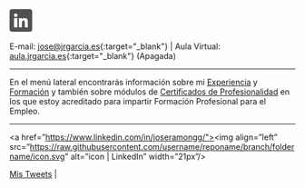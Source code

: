 <!--html><a href="https://www.gitanos.org/20anosacceder/" target="_blank"><center><img src="acceder20.png"><center></html--> 
<a tittle="LinkedIn" href="https://www.linkedin.com/in/joseramongg" target="_blank"><img src="linkedin.png"></a>  

E-mail: [jose@jrgarcia.es](mailto:jose@jrgarcia.es){:target="_blank"} | Aula Virtual: [aula.jrgarcia.es](https://aula.jrgarcia.es/){:target="_blank"} (Apagada)   

<hr size="5px" color="#268BD4" />

En el menú lateral encontrarás información sobre mi [Experiencia](experiencia.md) y [Formación](formacion.md) y también sobre módulos de [Certificados de Profesionalidad](docencia.md) en los que estoy acreditado para impartir Formación Profesional para el Empleo.  

<hr size="5px" color="#268BD4" />


<a href=”https://www.linkedin.com/in/joseramongg/"><img align=”left” src=”https://raw.githubusercontent.com/username/reponame/branch/foldername/icon.svg" alt=”icon | LinkedIn” width=”21px”/></a>

<a class="twitter-timeline" href="https://twitter.com/joseramongg?ref_src=twsrc%5Etfw">Mis Tweets</a> <script async src="https://platform.twitter.com/widgets.js" charset="utf-8"></script> |
